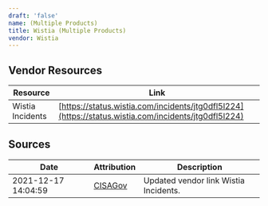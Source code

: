 ```yaml
---
draft: 'false'
name: (Multiple Products)
title: Wistia (Multiple Products)
vendor: Wistia
---
```


## Vendor Resources
| Resource | Link |
| --- | --- |
| Wistia Incidents | [https://status.wistia.com/incidents/jtg0dfl5l224](https://status.wistia.com/incidents/jtg0dfl5l224) |



## Sources
| Date | Attribution | Description |
| --- | --- | --- |
| 2021-12-17 14:04:59 | [CISAGov](https://raw.githubusercontent.com/cisagov/log4j-affected-db/develop/README.md) | Updated vendor link Wistia Incidents.  |
